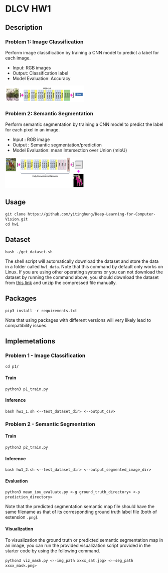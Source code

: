 # DLCV HW1
## Description
### Problem 1: Image Classification
Perform image classification by training a CNN model to predict a label for each image.
* Input: RGB images
* Output: Classification label
* Model Evaluation: Accuracy
<img src="https://github.com/yitinghung/Deep-Learning-for-Computer-Vision/blob/main/hw1/p1_figure.png" width=50% height=50%>

### Problem 2: Semantic Segmentation
Perform semantic segmentation by training a CNN model to predict the label for each pixel in an image.
* Input : RGB image
* Output : Semantic segmentation/prediction
* Model Evaluation: mean Intersection over Union (mIoU)
<img src="https://github.com/yitinghung/Deep-Learning-for-Computer-Vision/blob/main/hw1/p2_figure.png" width=50% height=50%>

## Usage
```
git clone https://github.com/yitinghung/Deep-Learning-for-Computer-Vision.git
cd hw1
```

## Dataset
```
bash ./get_dataset.sh
```
The shell script will automatically download the dataset and store the data in a folder called `hw1_data`. Note that this command by default only works on Linux. If you are using other operating systems or you can not download the dataset by running the command above, you should download the dataset from [this link](https://drive.google.com/file/d/1CIvfO8rDMq5-3vmi0c6mrhDfzqrAZDem/view?usp=sharing) and unzip the compressed file manually.

## Packages
```
pip3 install -r requirements.txt
```
Note that using packages with different versions will very likely lead to compatibility issues.

## Implemetations
### Problem 1 - Image Classification
```
cd p1/
```

#### Train
```
python3 p1_train.py
```

#### Inference
```
bash hw1_1.sh <--test_dataset_dir> <--output_csv>
```


### Problem 2 - Semantic Segmentation
#### Train
```
python3 p2_train.py
```

#### Inference
```
bash hw1_2.sh <--test_dataset_dir> <--output_segmented_image_dir>
```

#### Evaluation
```
python3 mean_iou_evaluate.py <-g ground_truth_directory> <-p prediction_directory>
```
Note that the predicted segmentation semantic map file should have the same filename as that of its corresponding ground truth label file (both of extension ``.png``).

#### Visualization
To visualization the ground truth or predicted semantic segmentation map in an image, you can run the provided visualization script provided in the starter code by using the following command.     
```
python3 viz_mask.py <--img_path xxxx_sat.jpg> <--seg_path xxxx_mask.png>
```

